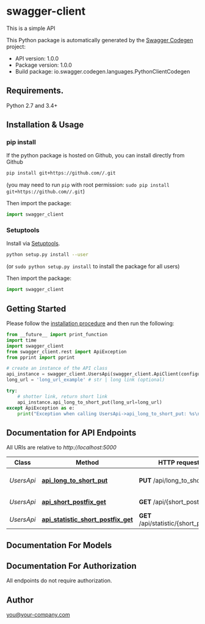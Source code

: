 # swagger-client
This is a simple API

This Python package is automatically generated by the [Swagger Codegen](https://github.com/swagger-api/swagger-codegen) project:

- API version: 1.0.0
- Package version: 1.0.0
- Build package: io.swagger.codegen.languages.PythonClientCodegen

## Requirements.

Python 2.7 and 3.4+

## Installation & Usage
### pip install

If the python package is hosted on Github, you can install directly from Github

```sh
pip install git+https://github.com//.git
```
(you may need to run `pip` with root permission: `sudo pip install git+https://github.com//.git`)

Then import the package:
```python
import swagger_client 
```

### Setuptools

Install via [Setuptools](http://pypi.python.org/pypi/setuptools).

```sh
python setup.py install --user
```
(or `sudo python setup.py install` to install the package for all users)

Then import the package:
```python
import swagger_client
```

## Getting Started

Please follow the [installation procedure](#installation--usage) and then run the following:

```python
from __future__ import print_function
import time
import swagger_client
from swagger_client.rest import ApiException
from pprint import pprint

# create an instance of the API class
api_instance = swagger_client.UsersApi(swagger_client.ApiClient(configuration))
long_url = 'long_url_example' # str | long link (optional)

try:
    # shotter link, return short link
    api_instance.api_long_to_short_put(long_url=long_url)
except ApiException as e:
    print("Exception when calling UsersApi->api_long_to_short_put: %s\n" % e)

```

## Documentation for API Endpoints

All URIs are relative to *http://localhost:5000*

Class | Method | HTTP request | Description
------------ | ------------- | ------------- | -------------
*UsersApi* | [**api_long_to_short_put**](docs/UsersApi.md#api_long_to_short_put) | **PUT** /api/long_to_short | shotter link, return short link
*UsersApi* | [**api_short_postfix_get**](docs/UsersApi.md#api_short_postfix_get) | **GET** /api/{short_postfix} | redirect to long link
*UsersApi* | [**api_statistic_short_postfix_get**](docs/UsersApi.md#api_statistic_short_postfix_get) | **GET** /api/statistic/{short_postfix} | statistic to short link


## Documentation For Models



## Documentation For Authorization

 All endpoints do not require authorization.


## Author

you@your-company.com

